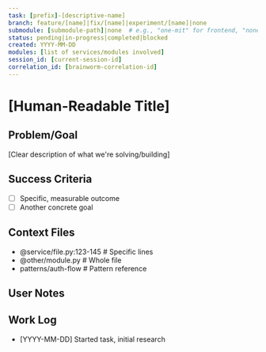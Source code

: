 ```yaml
---
task: [prefix]-[descriptive-name]
branch: feature/[name]|fix/[name]|experiment/[name]|none
submodule: [submodule-path]|none  # e.g., "one-mit" for frontend, "none" for main repo
status: pending|in-progress|completed|blocked
created: YYYY-MM-DD
modules: [list of services/modules involved]
session_id: [current-session-id]
correlation_id: [brainworm-correlation-id]
---
```


# [Human-Readable Title]

## Problem/Goal
[Clear description of what we're solving/building]

## Success Criteria
- [ ] Specific, measurable outcome
- [ ] Another concrete goal

## Context Files
<!-- Added by context-gathering agent or manually -->
- @service/file.py:123-145  # Specific lines
- @other/module.py          # Whole file
- patterns/auth-flow        # Pattern reference

## User Notes
<!-- Any specific notes or requirements from the developer -->

## Work Log
<!-- Updated as work progresses -->
- [YYYY-MM-DD] Started task, initial research